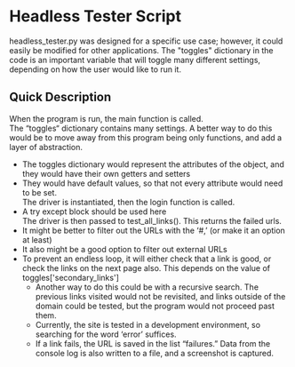 # Headless Tester Script

headless_tester.py was designed for a specific use case; however, it could easily be modified for other applications. The "toggles" dictionary in the code is an important variable that will toggle many different settings, depending on how the user would like to run it.

## Quick Description
When the program is run, the main function is called.  
The “toggles“ dictionary contains many settings. A better way to do this would be to move away from this program being only functions, and add a layer of abstraction.  
- The toggles dictionary would represent the attributes of the object, and they would have their own getters and setters  
- They would have default values, so that not every attribute would need to be set.  
The driver is instantiated, then the login function is called.  
- A try except block should be used here  
The driver is then passed to test_all_links(). This returns the failed urls.
- It might be better to filter out the URLs with the ‘#,’ (or make it an option at least)  
- It also might be a good option to filter out external URLs  
- To prevent an endless loop, it will either check that a link is good, or check the links on the next page also. This depends on the value of toggles['secondary_links']  
  - Another way to do this could be with a recursive search. The previous links visited would not be revisited, and links outside of the domain could be tested, but the program would not proceed past them.  
  - Currently, the site is tested in a development environment, so searching for the word ‘error’ suffices.  
  - If a link fails, the URL is saved in the list “failures.” Data from the console log is also written to a file, and a screenshot is captured.  
